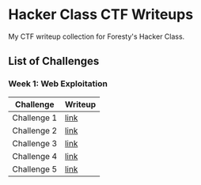 # Hacker Class CTF Writeups

My CTF writeup collection for Foresty's Hacker Class.

## List of Challenges

### Week 1: Web Exploitation

| Challenge | Writeup |
| --- | --- |
| Challenge 1 | [link](/week1/1/) |
| Challenge 2 | [link](/week1/2/) |
| Challenge 3 | [link](/week1/3/) |
| Challenge 4 | [link](/week1/4/) |
| Challenge 5 | [link](/week1/5/) |
